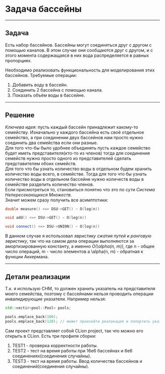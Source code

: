 # Задача бассейны  

---

## Задача

Есть набор бассейнов. Бассейны могут соединяться друг с другом с помощью каналов. В этом случае они сообщаются друг с другом, и с этого момента
содержащаяся в них вода распределяется в равных пропорциях.

Необходимо реализовать функциональность для моделирования этих бассейнов.
Требуемые операции:
1. Добавить воду в бассейн.
2. Соединить 2 бассейна с помощью канала.
3. Показать объём воды в бассейне.

---

## Решение

_Ключева идея_: пусть каждый бассейн принадлежит какому-то семейству. Изначально у каждого бассейна есть своё отдельное 
семейство, а при соединении двух бассейнов нам просто нужно соединить два семейства если они разные.  
Для того что-бы было удобнее объединять пусть каждое семейство будет иметь представителя(кто-то из членов) тогда для 
соединения семейств нужно просто одного из представителей сделать представителем обоих семейств.  
Для того что бы узнать количество воды в отдельном будем хранить количество воды всего, в семействе. Тогда для того что 
бы узнать количество воды в отдельном бассейне нужно количеств воды в семействе разделить количество членов.  
Если присмотреться то, становиться понятно что это по сути _Система Непересекающихся Множеств_.  
Значит можем сразу получить все асимптотики:  
```c++
double measure() <=> DSU->GET() ~ O(log(n))

void add() <=> DSU->GET() ~ O(log(n))

void connect() <=> DSU->UNION() ~ O(log(n))
```  
В данном случае я использовал _эвристику сжатия путей_ и _ранговую эвристику_, так что на самом дела операции
выполняются за амортизированную константу, а именно _O(\alpha(n, m))_, где n - общее число операций, m - число
элементов а \alpha(n, m) - обратная к функции Аккермана.

---

## Детали реализации

Т.к. я использую СНМ, то должен хранить указатель на представителя моего семейства, поэтому с бассейнами нельзя 
проводить операции инвалидирующие указатели. Например нельзя:
```c++
std::vectir<pool::Pool> pools;

pools.emplace_back(100);
pools.emplace_back(120); // может произойти реалокация и попортить указатели
```

Сам проект представляет собой CLion project, так что можно его открыть в CLion.
Есть три профиля сборки:  
1. TEST1 - проверка корректности работы.
2. TEST2 - тест на время работы при 16e6 бассейнах и 6e6 соединениях(соединения случайны).
3. TEST3 - тест на время работы. Ввод количества бассейнов и соединений(соединения случайны).
